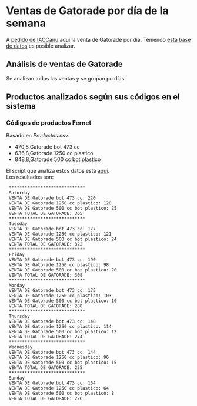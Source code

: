 # Ventas de Gatorade por día de la semana

A [pedido de IACCanu](https://twitter.com/IACCancu/status/859941089297518592) aquí la venta de Gatorade por día. Teniendo [esta base de datos](https://github.com/avdata99/despensa-sierras-chicas/blob/master/README.md) es posible analizar.

## Análisis de ventas de Gatorade
Se analizan todas las ventas y se grupan po días

## Productos analizados según sus códigos en el sistema

### Códigos de productos Fernet
Basado en _Productos.csv_.  
 - 470,8,Gatorade bot 473 cc
 - 636,8,Gatorade 1250 cc plastico
 - 848,8,Gatorade 500 cc bot plastico


El script que analiza estos datos está [aquí](analyze.py).  
Los resultados son:  

```
 ***************************** 
 Saturday 
 VENTA DE Gatorade bot 473 cc: 220
 VENTA DE Gatorade 1250 cc plastico: 120
 VENTA DE Gatorade 500 cc bot plastico: 25
 VENTA TOTAL DE GATORADE: 365
 ***************************** 
 Tuesday 
 VENTA DE Gatorade bot 473 cc: 177
 VENTA DE Gatorade 1250 cc plastico: 121
 VENTA DE Gatorade 500 cc bot plastico: 24
 VENTA TOTAL DE GATORADE: 322
 ***************************** 
 Friday 
 VENTA DE Gatorade bot 473 cc: 190
 VENTA DE Gatorade 1250 cc plastico: 98
 VENTA DE Gatorade 500 cc bot plastico: 20
 VENTA TOTAL DE GATORADE: 308
 ***************************** 
 Monday 
 VENTA DE Gatorade bot 473 cc: 175
 VENTA DE Gatorade 1250 cc plastico: 103
 VENTA DE Gatorade 500 cc bot plastico: 10
 VENTA TOTAL DE GATORADE: 288
 ***************************** 
 Thursday 
 VENTA DE Gatorade bot 473 cc: 148
 VENTA DE Gatorade 1250 cc plastico: 114
 VENTA DE Gatorade 500 cc bot plastico: 12
 VENTA TOTAL DE GATORADE: 274
 ***************************** 
 Wednesday 
 VENTA DE Gatorade bot 473 cc: 144
 VENTA DE Gatorade 1250 cc plastico: 96
 VENTA DE Gatorade 500 cc bot plastico: 15
 VENTA TOTAL DE GATORADE: 255
 ***************************** 
 Sunday 
 VENTA DE Gatorade bot 473 cc: 154
 VENTA DE Gatorade 1250 cc plastico: 64
 VENTA DE Gatorade 500 cc bot plastico: 8
 VENTA TOTAL DE GATORADE: 226
```